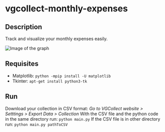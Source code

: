 # vgcollect-monthly-expenses

## Description
Track and visualize your monthly expenses easily.

![Image of the graph](https://github.com/deuxbot/vgcollect-monthly-expenses/blob/master/img.png)

## Requisites
- Matplotlib: ```python -mpip install -U matplotlib```
- Tkinter: ```apt-get install python3-tk```

## Run
Download your collection in CSV format:
*Go to VGCollect website > Setttings >   Export Data > Collection*
With the CSV file and the python code in the same directory run:
```python main.py```
If the CSV file is in other directory run:
```python main.py pathToCSV```

